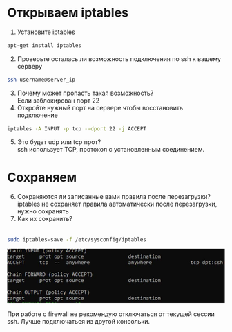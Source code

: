 
# Открываем iptables

1. Установите iptables<br />
```sh
apt-get install iptables
```
2. Проверьте осталась ли возможность подключения по ssh к вашему серверу<br />
```sh
ssh username@server_ip
```
3. Почему может пропасть такая возможность?<br />
Если заблокирован порт 22<br />
4. Откройте нужный порт на сервере чтобы восстановить подключение<br />
```sh
iptables -A INPUT -p tcp --dport 22 -j ACCEPT
```
5. Это будет udp или tcp прот?<br />
ssh использует TCP, протокол с установленным соединением.<br />

# Сохраняем

6. Сохраняются ли записанные вами правила после перезагрузки?<br />
iptables не сохраняет правила автоматически после перезагрузки, нужно сохранять<br />
7. Как их сохранить?<br /><br />
```sh
sudo iptables-save -f /etc/sysconfig/iptables
```
![alt text](https://github.com/kryffaer/Tasks_241/blob/my_reply/9-Firewall/screenshots/1.png?raw=true)<br />

При работе с firewall не рекомендую отключаться от текущей сессии ssh. Лучше подключаться из другой консольки.
